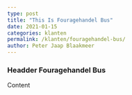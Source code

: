 ```yaml
---
type: post
title: "This Is Fouragehandel Bus"
date: 2021-01-15
categories: klanten
permalink: /klanten/fouragehandel-bus/
author: Peter Jaap Blaakmeer
---
```

### Headder Fouragehandel Bus

Content